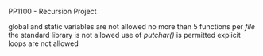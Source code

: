 PP1100 - Recursion Project 

global and static variables are not allowed
no more than 5 functions per _file_
the standard library is not allowed
use of _putchar()_ is permitted 
explicit loops are not allowed 
